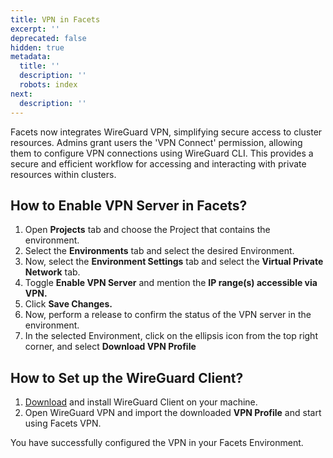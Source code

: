 ```yaml
---
title: VPN in Facets
excerpt: ''
deprecated: false
hidden: true
metadata:
  title: ''
  description: ''
  robots: index
next:
  description: ''
---
```

Facets now integrates WireGuard VPN, simplifying secure access to cluster resources. Admins grant users the 'VPN Connect' permission, allowing them to configure VPN connections using WireGuard CLI. This provides a secure and efficient workflow for accessing and interacting with private resources within clusters.

## How to Enable VPN Server in Facets?

1. Open **Projects** tab and choose the Project that contains the environment.
2. Select the **Environments** tab and select the desired Environment.
3. Now, select the **Environment Settings** tab and select the **Virtual Private Network** tab.
4. Toggle **Enable VPN Server** and mention the **IP range(s) accessible via VPN.**
5. Click **Save Changes.**
6. Now, perform a release to confirm the status of the VPN server in the environment.
7. In the selected Environment, click on the ellipsis icon from the top right corner, and select **Download VPN Profile**

## How to Set up the WireGuard Client?

1. [Download](https://www.wireguard.com/install/) and install WireGuard Client on your machine.
2. Open WireGuard VPN and import the downloaded **VPN Profile** and start using Facets VPN.

You have successfully configured the VPN in your Facets Environment.